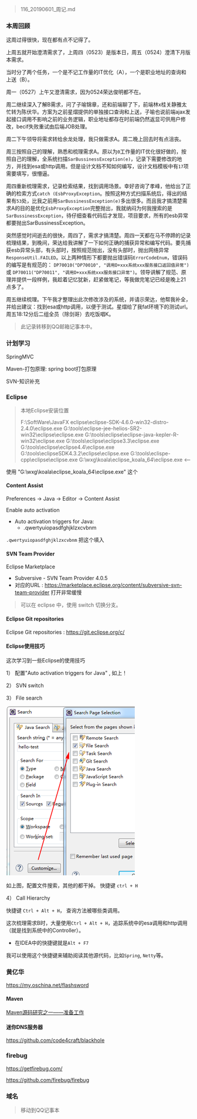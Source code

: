 > 116_20190601_周记.md

### 本周回顾

这周过得很快，现在都有点不记得了。

上周五就开始澄清需求了，上周四（0523）是版本日，周五（0524）澄清下月版本需求。

当时分了两个任务，一个是不记工作量的IT优化（A），一个是职业地址的查询和上送（B）。

周一（0527）上午又澄清需求，因为0524荣达俊明都不在。

周二继续深入了解B需求，问了子喻锦章，还和前端聊了下，前端林x桂关静雅太忙转为陈伏华。方案为之前星熠提供的单独接口查询和上送，子喻也说前端ajax发起接口调用不影响之前的业务逻辑，职业地址都存在时前端仍然返显可供用户修改，becif失败重试由后端JOB处理。

周二下午领导将需求转给余龙处理，我只做需求A。周二晚上回去时有点沮丧。

周三按照自己的理解，熟悉和梳理需求A。原以为`0`工作量的IT优化很好做的，按照自己的理解，全系统扫描`SarBussinessException(e)`，记录下需要修改的地方，并找到esa或http调用。但是设计文档不知如何编写，设计文档模板中有`17`项需要填写，很懵逼。

周四重新梳理需求，记录检索结果，找到调用场景。幸好咨询了孝峰，他给出了正确的检索方式`catch (EsbProxyException`。按照这种方式扫描系统后，得出的结果有`53`处，比我之前用`SarBussinessException(e)`多出很多。而且我才搞清楚需求A的目的是优化`EsbProxyException`完整抛出，我就纳闷为何我搜索的是`SarBussinessException`，待仔细查看代码后才发现，项目要求，所有的esb异常都要抛出SarBussinessException。

突然感觉时间逝去的很快，周四了，需求才搞清楚。周四一天都在马不停蹄的记录梳理结果，到晚间，荣达给我讲解了一下如何正确的捕获异常和编写代码。要先捕获esb异常头部，有头部时，按照规范抛出，没有头部时，抛出网络异常`ResponseUtil.FAILED`。以上两种情形下都要抛出错误码`ErrorCodeEnum`，错误码的编写是有规范的： `DP70010("DP70010", "调用D+xxx系统xxx服务接口返回值异常")` 或 `DP70011("DP70011", "调用D+xxx系统xxx服务接口异常")`。领导讲解了规范、原理并提供一段样例，我趁着记忆犹新，赶紧做笔记，等我做完笔记已经是晚上21点多了。

周五继续梳理。下午我才整理出此次修改涉及的系统，并请示荣达，他帮我补全，并给出建议：找到esa或http调用，以便于测试。星熠给了我fat环境下的测试url。周五18:12分后二组全员（除剑哥）去吃饭唱K。

> 此记录转移到QQ邮箱记事本中。


### 计划学习

SpringMVC

Maven-打包原理: spring boot打包原理

SVN-知识补充

### Eclipse

> 本地Eclipse安装位置
> 
> F:\SoftWare\JavaFX eclipse\eclipse-SDK-4.6.0-win32-distro-2.4.0\eclipse.exe
G:\tools\eclipse-jee-helios-SR2-win32\eclipse\eclipse.exe
G:\tools\eclipse\eclipse-java-kepler-R-win32\eclipse.exe
G:\tools\eclipse\eclipse3.3\eclipse.exe
G:\tools\eclipse\eclipse4.4\eclipse.exe
G:\tools\eclipseSDK4.3.2\eclipse\eclipse.exe
G:\tools\eclispe-cpp\eclipse\eclipse.exe
G:\wxg\koala\eclipse_koala_64\eclipse.exe  <--

使用 "G:\wxg\koala\eclipse_koala_64\eclipse.exe" 这个

#### Content Assist

Preferences -> Java -> Editor -> Content Assist

Enable auto activation
- Auto activation triggers for Java: 
    - .qwertyuiopasdfghjklzxcvbnm

`.qwertyuiopasdfghjklzxcvbnm` 把这个填入

#### SVN Team Provider

Eclipse Marketplace
- Subversive - SVN Team Provider 4.0.5
- 对应的URL : <https://marketplace.eclipse.org/content/subversive-svn-team-provider> 打开非常缓慢

> 可以在 eclipse 中，使用 switch 切换分支。

#### Eclipse Git repositories

Eclipse Git repositories : <https://git.eclipse.org/c/>

#### Eclipse使用技巧

这次学习到一些Eclipse的使用技巧

1） 配置"Auto activation triggers for Java" , 如上！

2） SVN switch

3） File search

![](./imgs/117_eclipse_search.png)

如上图，配置文件搜索，其他的都干掉。 快捷键 `ctrl + H`

4） Call Hierarchy

快捷键 `Ctrl + Alt + H`， 查询方法被哪些类调用。

这次梳理需求B时，大量使用`Ctrl + Alt + H`，追踪系统中的esa调用和http调用（就是找到系统中的Controller）。
- 在IDEA中的快捷键就是`Alt + F7`

我可以使用这个快捷键来辅助阅读其他源代码，比如`Spring`, `Netty`等。

### 黄亿华

<https://my.oschina.net/flashsword>

#### Maven

[Maven源码研究之一——准备工作](https://my.oschina.net/flashsword/blog/267693)

#### 迷你DNS服务器

<https://github.com/code4craft/blackhole>

### firebug

<https://getfirebug.com/>

<https://github.com/firebug/firebug>

### 域名

> 移动到QQ记事本












